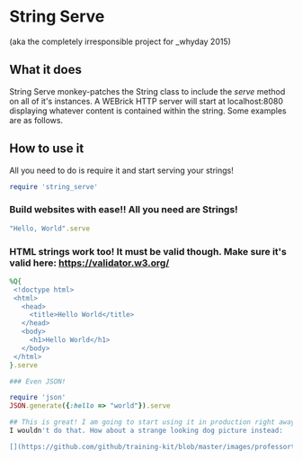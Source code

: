 # String Serve
(aka the completely irresponsible project for _whyday 2015)

## What it does
String Serve monkey-patches the String class to include the *serve* method on
all of it's instances. A WEBrick HTTP server will start at localhost:8080 displaying
whatever content is contained within the string. Some examples are as follows.

## How to use it
All you need to do is require it and start serving your strings!

```ruby
require 'string_serve'
```

### Build websites with ease!! All you need are Strings!

```ruby
"Hello, World".serve
```

### HTML strings work too! It must be valid though. Make sure it's valid here: https://validator.w3.org/

```ruby
%Q{
 <!doctype html>
 <html>
   <head>
     <title>Hello World</title>
   </head>
   <body>
     <h1>Hello World</h1>
   </body>
 </html>
}.serve

### Even JSON!

require 'json'
JSON.generate({:hello => "world"}).serve

## This is great! I am going to start using it in production right away!
I wouldn't do that. How about a strange looking dog picture instead:

[](https://github.com/github/training-kit/blob/master/images/professortocat.png)
